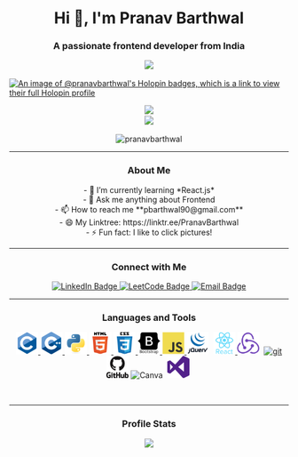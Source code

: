 <h1 align="center">Hi 👋, I'm Pranav Barthwal</h1>
<h3 align="center">A passionate frontend developer from India</h3>

<div id="header" align="center">
  <img src="https://media.giphy.com/media/UVG0BN8TOMKkPOJS6e/giphy.gif" width="100"/>
</div>




[![An image of @pranavbarthwal's Holopin badges, which is a link to view their full Holopin profile](https://holopin.me/pranavbarthwal)](https://holopin.io/@pranavbarthwal)


<div id="header" align="center">
  <img src="https://media.giphy.com/media/hqU2KkjW5bE2v2Z7Q2/giphy.gif" width="100"/>
</div>

<div align="center">
<img src="http://github-profile-summary-cards.vercel.app/api/cards/profile-details?username=PranavBarthwal&theme=ayu_mirage"/><br />
</div>

<p align="center"> <img src="https://komarev.com/ghpvc/?username=pranavbarthwal&label=Profile%20views&color=0e75b6&style=flat" alt="pranavbarthwal" /> </p>

---

<div align="center">
  <h3 align="center">About Me</h3>
- 🌱 I’m currently learning *React.js* 
  <br>
- 💬 Ask me anything about Frontend
    <br>
- 📫 How to reach me **pbarthwal90@gmail.com**
    <br>
- 😄 My Linktree: https://linktr.ee/PranavBarthwal
    <br>
- ⚡ Fun fact: I like to click pictures!

---

<h3 align="center">Connect with Me</h3>
<p align="left">

  <div id="badges" align="center">
  <a href="https://www.linkedin.com/in/pranav-barthwal-b1a3631ba/">
    <img src="https://img.shields.io/badge/LinkedIn-blue?style=for-the-badge&logo=linkedin&logoColor=white" alt="LinkedIn Badge"/>
  </a>
  <a href="https://leetcode.com/pbarthwal90/">
    <img src="https://img.shields.io/badge/LeetCode-orange?style=for-the-badge&logo=leetcode&logoColor=white" alt="LeetCode Badge"/>
  </a>
  <a href="mailto:pbarthwal90@gmail.com">
    <img src="https://img.shields.io/badge/email-red?style=for-the-badge&logo=gmail&logoColor=white" alt="Email Badge"/>
  </a>
</div>
</p>

---

<h3 align="center">Languages and Tools</h3>
<p align="left"> 

<a href="https://www.cprogramming.com/" target="_blank" rel="noreferrer"> <img src="https://raw.githubusercontent.com/devicons/devicon/master/icons/c/c-original.svg" alt="c" width="40" height="40"/> </a> 
<a href="https://www.w3schools.com/cpp/" target="_blank" rel="noreferrer"> <img src="https://raw.githubusercontent.com/devicons/devicon/master/icons/cplusplus/cplusplus-original.svg" alt="cplusplus" width="40" height="40"/> </a> 
<a href="https://www.python.org" target="_blank" rel="noreferrer"> <img src="https://raw.githubusercontent.com/devicons/devicon/master/icons/python/python-original.svg" alt="python" width="40" height="40"/> </a>
<a href="https://www.w3.org/html/" target="_blank" rel="noreferrer"> <img src="https://raw.githubusercontent.com/devicons/devicon/master/icons/html5/html5-original-wordmark.svg" alt="html5" width="40" height="40"/> </a> 
<a href="https://www.w3schools.com/css/" target="_blank" rel="noreferrer"> <img src="https://raw.githubusercontent.com/devicons/devicon/master/icons/css3/css3-original-wordmark.svg" alt="css3" width="40" height="40"/> </a> 
<a href="https://getbootstrap.com" target="_blank" rel="noreferrer"> <img src="https://raw.githubusercontent.com/devicons/devicon/master/icons/bootstrap/bootstrap-plain-wordmark.svg" alt="bootstrap" width="40" height="40"/> </a> 
<a href="https://developer.mozilla.org/en-US/docs/Web/JavaScript" target="_blank" rel="noreferrer"> <img src="https://raw.githubusercontent.com/devicons/devicon/master/icons/javascript/javascript-original.svg" alt="javascript" width="40" height="40"/> </a> 
<img src="https://github.com/devicons/devicon/blob/master/icons/jquery/jquery-original-wordmark.svg" title="jQuery" alt="jQuery" width="40" height="40"/>&nbsp;
<a href="https://reactjs.org/" target="_blank" rel="noreferrer"> <img src="https://raw.githubusercontent.com/devicons/devicon/master/icons/react/react-original-wordmark.svg" alt="react" width="40" height="40"/> </a>
<img src="https://github.com/devicons/devicon/blob/master/icons/redux/redux-original.svg" title="Redux" alt="Redux " width="40" height="40"/>&nbsp;
<a href="https://git-scm.com/" target="_blank" rel="noreferrer"> <img src="https://www.vectorlogo.zone/logos/git-scm/git-scm-icon.svg" alt="git" width="40" height="40"/> </a>
<img src="https://github.com/devicons/devicon/blob/master/icons/github/github-original-wordmark.svg" title="GitHub" alt="GitHub" width="40" height="40"/>
<img src="https://github.com/pradeeptosarkar/devicon/blob/master/icons/canva/canva-original.svg" title="Canva"  alt="Canva" width="40" height="40"/>&nbsp;
<img src="https://github.com/devicons/devicon/blob/master/icons/visualstudio/visualstudio-plain.svg" title="Visual Studio"  alt="Visual Studio" width="40" height="40"/>&nbsp; </p>
<br> 

---

<h3 align="center">Profile Stats</h3>
<img src="https://github-readme-stats.vercel.app/api?username=PranavBarthwal&show_icons=true&theme=radical&title_color=8E2DE2&text_color=fff&icon_color=8E2DE2">   

</div>

